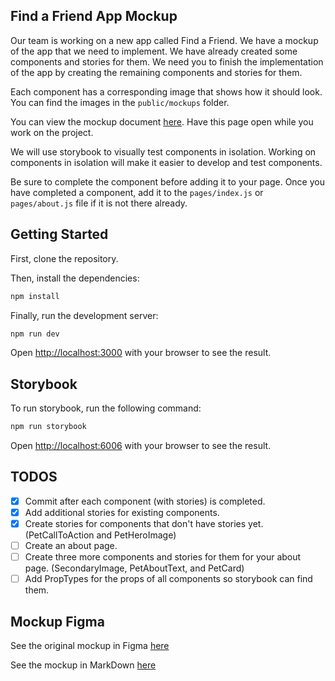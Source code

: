## Find a Friend App Mockup

Our team is working on a new app called Find a Friend. We have a mockup of the app that we need to implement. We have already created some components and stories for them. We need you to finish the implementation of the app by creating the remaining components and stories for them.

Each component has a corresponding image that shows how it should look. You can find the images in the `public/mockups` folder.

You can view the mockup document [here](public/mockups/README.md). Have this page open while you work on the project.

We will use storybook to visually test components in isolation. Working on components in isolation will make it easier to develop and test components.

Be sure to complete the component before adding it to your page. Once you have completed a component, add it to the `pages/index.js` or `pages/about.js` file if it is not there already.

## Getting Started

First, clone the repository.

Then, install the dependencies:

```bash
npm install
```

Finally, run the development server:

```bash
npm run dev
```

Open [http://localhost:3000](http://localhost:3000) with your browser to see the result.

## Storybook

To run storybook, run the following command:

```bash
npm run storybook
```

Open [http://localhost:6006](http://localhost:6006) with your browser to see the result.

## TODOS

- [x] Commit after each component (with stories) is completed.
- [x] Add additional stories for existing components.
- [x] Create stories for components that don't have stories yet. (PetCallToAction and PetHeroImage)
- [ ] Create an about page.
- [ ] Create three more components and stories for them for your about page. (SecondaryImage, PetAboutText, and PetCard)
- [ ] Add PropTypes for the props of all components so storybook can find them.

## Mockup Figma

See the original mockup in Figma [here](https://www.figma.com/community/file/1220006040435238030/find-a-friend-app)

See the mockup in MarkDown [here](public/mockups/README.md)
